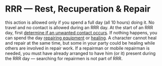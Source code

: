 # RRR — Rest, Recuperation & Repair

this action is allowed only if you spend a full day (all 10 hours)
doing it. No travel and no contact is allowed during an RRR day.
At the start of an RRR day, first [determine if an unwanted
contact occurs](r227a). If nothing happens, you can spend
the day [repairing equipment](r219) or [healing](r231). A
character cannot heal and repair at the same time, but some in
your party could be healing while others are involved in repair
work. If a repairman or mobile repairman is needed, you must
have already arranged to have him (or it) present during the
RRR day — searching for repairmen is not part of RRR.

